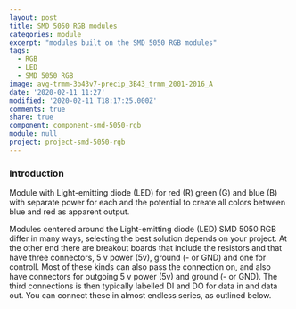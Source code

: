 ```yaml
---
layout: post
title: SMD 5050 RGB modules
categories: module
excerpt: "modules built on the SMD 5050 RGB modules"
tags:
  - RGB
  - LED
  - SMD 5050 RGB
image: avg-trmm-3b43v7-precip_3B43_trmm_2001-2016_A
date: '2020-02-11 11:27'
modified: '2020-02-11 T18:17:25.000Z'
comments: true
share: true
component: component-smd-5050-rgb
module: null
project: project-smd-5050-rgb
---
```

<script src="https://karttur.github.io/common/assets/js/karttur/togglediv.js"></script>

### Introduction

Module with Light-emitting diode (LED) for red (R) green (G) and blue (B) with separate power for each and the potential to create all colors between blue and red as apparent output.

Modules centered around the Light-emitting diode (LED) SMD 5050 RGB differ in many ways, selecting the best solution depends on your project.  At the other end there are breakout boards that include the resistors and that have three connectors, 5 v power (5v), ground (- or GND) and one for controll. Most of these kinds can also pass the connection on, and also have connectors for outgoing 5 v power (5v) and ground (- or GND). The third connections is then typically labelled DI and DO for data in and data out. You can connect these in almost endless series, as outlined below.
